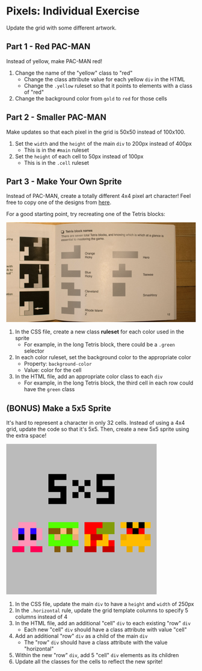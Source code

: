 # Pixels: Individual Exercise
Update the grid with some different artwork.

## Part 1 - Red PAC-MAN
Instead of yellow, make PAC-MAN red!

1. Change the name of the "yellow" class to "red"
    - Change the class attribute value for each yellow `div` in the HTML
    - Change the `.yellow` ruleset so that it points to elements with a class of "red"
1. Change the background color from `gold` to `red` for those cells

## Part 2 - Smaller PAC-MAN
Make updates so that each pixel in the grid is 50x50 instead of 100x100.

1. Set the `width` and the `height` of the main `div` to 200px instead of 400px
    - This is in the `#main` ruleset
1. Set the `height` of each cell to 50px instead of 100px
    - This is in the `.cell` ruleset

## Part 3 - Make Your Own Sprite
Instead of PAC-MAN, create a totally different 4x4 pixel art character! Feel free to copy one of the designs from [here](https://www.google.com/search?tbm=isch&q=4x4pixels+blogspot+pixelheroes).

For a good starting point, try recreating one of the Tetris blocks:

![](Assets/TetrisBlocks.png)

1. In the CSS file, create a new class **ruleset** for each color used in the sprite
    - For example, in the long Tetris block, there could be a `.green` selector
2. In each color ruleset, set the background color to the appropriate color
    - Property: `background-color`
    - Value: color for the cell
3. In the HTML file, add an appropriate color class to each `div`
    - For example, in the long Tetris block, the third cell in each row could have the `green` class

## (BONUS) Make a 5x5 Sprite
It's hard to represent a character in only 32 cells. Instead of using a 4x4 grid, update the code so that it's 5x5. Then, create a new 5x5 sprite using the extra space!

![](Assets/FiveByFive.png)

1. In the CSS file, update the main `div` to have a `height` and `width` of 250px
1. In the `.horizontal` rule, update the grid template columns to specify 5 columns instead of 4
1. In the HTML file, add an additional "cell" `div` to each existing "row" `div`
    - Each new "cell" `div` should have a class attribute with value "cell"
1. Add an additional "row" `div` as a child of the main `div`
    - The "row" `div` should have a class attribute with the value "horizontal"
1. Within the new "row" `div`, add 5 "cell" `div` elements as its children
1. Update all the classes for the cells to reflect the new sprite!
